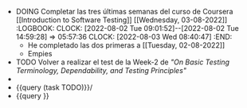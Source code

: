 - DOING Completar las tres últimas semanas del curso de Coursera [[Introduction to Software Testing]] [[Wednesday, 03-08-2022]]
  :LOGBOOK:
  CLOCK: [2022-08-02 Tue 09:01:52]--[2022-08-02 Tue 14:59:28] =>  05:57:36
  CLOCK: [2022-08-03 Wed 08:40:47]
  :END:
	- He completado las dos primeras a [[Tuesday, 02-08-2022]]
	- Empies
- TODO Volver a realizar el test de la Week-2 de *"On Basic Testing Terminology, Dependability, and Testing Principles"*
-
- {{query (task TODO)}}/
- {{query }}